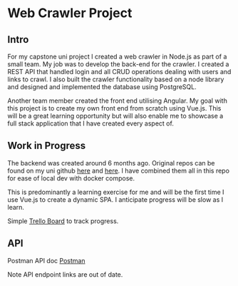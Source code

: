 # Web Crawler Project

## Intro

For my capstone uni project I created a web crawler in Node.js as part of a small team. My job was to develop the back-end for the crawler. 
I created a REST API that handled login and all CRUD operations dealing with users and links to crawl. I also built the crawler functionality 
based on a node library and designed and implemented the database using PostgreSQL.

Another team member created the front end utilising Angular. My goal with this project is to create my own front end from scratch using Vue.js. 
This will be a great learning opportunity but will also enable me to showcase a full stack application that I have created every aspect of.

## Work in Progress

The backend was created around 6 months ago. Original repos can be found on my uni github [here](https://github.com/s3727853/WebCrawler-Database) and [here](https://github.com/s3727853/WebCrawler-Backend). I have combined them all in this repo for ease of local dev with docker compose.

This is predominantly a learning exercise for me and will be the first time I use Vue.js to create a dynamic SPA. I anticipate progress will be slow as I learn.

Simple [Trello Board](https://trello.com/b/Rwrt0Uhr) to track progress.

## API

Postman API doc [Postman](https://www.getpostman.com/collections/5744d8c9c9425fa406a2)

Note API endpoint links are out of date.
